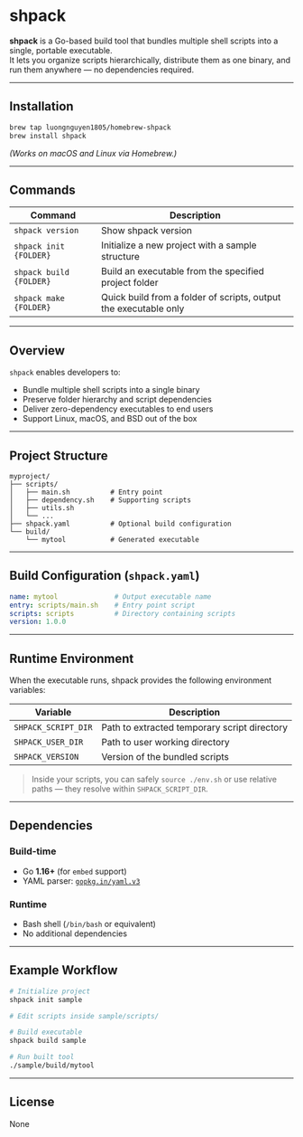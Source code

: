 # shpack

**shpack** is a Go-based build tool that bundles multiple shell scripts into a single, portable executable.  
It lets you organize scripts hierarchically, distribute them as one binary, and run them anywhere — no dependencies required.

---

## Installation

```bash
brew tap luongnguyen1805/homebrew-shpack
brew install shpack
````

*(Works on macOS and Linux via Homebrew.)*

---

## Commands

| Command                 | Description                                                      |
| ----------------------- | ---------------------------------------------------------------- |
| `shpack version`        | Show shpack version                                              |
| `shpack init {FOLDER}`  | Initialize a new project with a sample structure                 |
| `shpack build {FOLDER}` | Build an executable from the specified project folder            |
| `shpack make {FOLDER}`  | Quick build from a folder of scripts, output the executable only |

---

## Overview

`shpack` enables developers to:

* Bundle multiple shell scripts into a single binary
* Preserve folder hierarchy and script dependencies
* Deliver zero-dependency executables to end users
* Support Linux, macOS, and BSD out of the box

---

## Project Structure

```
myproject/
├── scripts/
│   ├── main.sh          # Entry point
│   ├── dependency.sh    # Supporting scripts
│   ├── utils.sh
│   └── ...
├── shpack.yaml          # Optional build configuration
└── build/
    └── mytool           # Generated executable
```

---

## Build Configuration (`shpack.yaml`)

```yaml
name: mytool              # Output executable name
entry: scripts/main.sh    # Entry point script
scripts: scripts          # Directory containing scripts
version: 1.0.0
```

---

## Runtime Environment

When the executable runs, shpack provides the following environment variables:

| Variable                                               | Description                                  |
| ------------------------------------------------------ | -------------------------------------------- |
| `SHPACK_SCRIPT_DIR`                                    | Path to extracted temporary script directory |
| `SHPACK_USER_DIR`                                      | Path to user working directory               |
| `SHPACK_VERSION`                                       | Version of the bundled scripts               |

> Inside your scripts, you can safely `source ./env.sh` or use relative paths — they resolve within `SHPACK_SCRIPT_DIR`.

---

## Dependencies

### Build-time

* Go **1.16+** (for `embed` support)
* YAML parser: [`gopkg.in/yaml.v3`](https://pkg.go.dev/gopkg.in/yaml.v3)

### Runtime

* Bash shell (`/bin/bash` or equivalent)
* No additional dependencies

---

## Example Workflow

```bash
# Initialize project
shpack init sample

# Edit scripts inside sample/scripts/

# Build executable
shpack build sample

# Run built tool
./sample/build/mytool
```

---

## License

None